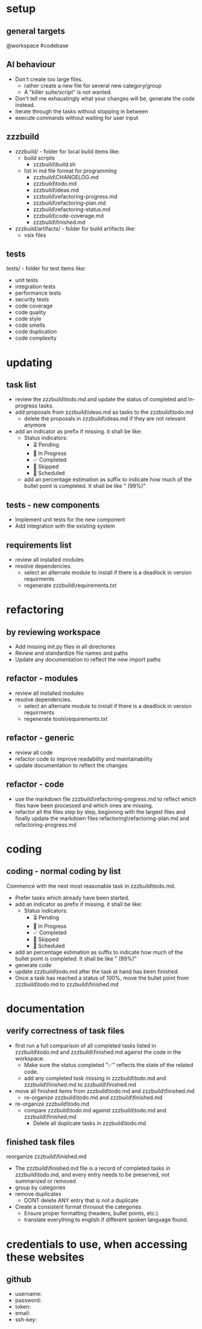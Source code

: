 # setup
## general targets
@workspace
#codebase 

## AI behaviour
- Don't create too large files.
  - rather create a new file for several new category/group
  - A "killer suite/script" is not wanted.
- Don't tell me exhaustingly what your changes will be, generate the code instead.
- iterate through the tasks without stopping in between
- execute commands without waiting for user input

## zzzbuild
- zzzbuild/ - folder for local build items like:
  - build scripts
    - zzzbuild\build.sh
  - list in md file format for programming
    - zzzbuild\CHANGELOG.md
    - zzzbuild\todo.md
    - zzzbuild\ideas.md
    - zzzbuild\refactoring-progress.md
    - zzzbuild\refactoring-plan.md
    - zzzbuild\refactoring-status.md
    - zzzbuild\code-coverage.md
    - zzzbuild\finished.md
- zzzbuild/artifacts/ - folder for build artifacts like:
  - vsix files

## tests
tests/ - folder for test items like:
  - unit tests
  - integration tests
  - performance tests
  - security tests
  - code coverage
  - code quality
  - code style
  - code smells
  - code duplication
  - code complexity
  
# updating
## task list
- review the zzzbuild\todo.md and update the status of completed and in-progress tasks.
- add proposals from zzzbuild\ideas.md as tasks to the zzzbuild\todo.md
  - delete the proposals in zzzbuild\ideas.md if they are not relevant anymore
- add an indicator as prefix if missing. it shall be like:
  - Status indicators:
    - ⏳ Pending
    - 🔄 In Progress 
    - ✅ Completed
    - 🚫 Skipped
    - 🚀 Scheduled
  - add an percentage estimation as suffix to indicate how much of the bullet point is completed. It shall be like " (99%)"

## tests - new components
- Implement unit tests for the new component
- Add integration with the existing system

## requirements list
- review all installed modules
- resolve dependencies.
  - select an alternate module to install if there is a deadlock in version requirments
  - regenerate zzzbuild\requirements.txt

# refactoring
## by reviewing workspace
- Add missing init.py files in all directories
- Review and standardize file names and paths
- Update any documentation to reflect the new import paths

## refactor - modules
- review all installed modules
- resolve dependencies.
  - select an alternate module to install if there is a deadlock in version requirments
  - regenerate tools\requirements.txt

## refactor - generic
- review all code
- refactor code to improve readability and maintainability
- update documentation to reflect the changes

## refactor - code
- use the markdown file zzzbuild\refactoring-progress.md to reflect which files have been processed and which ones are missing.
- refactor all the files step by step, beginning with the largest files and finally update the markdown files refactoring\refactoring-plan.md and refactoring-progress.md

# coding
## coding - normal coding by list
Commence with the next most reasonable task in zzzbuild\todo.md.
- Prefer tasks which already have been started.
- add an indicator as prefix if missing. it shall be like:
  - Status indicators:
    - ⏳ Pending
    - 🔄 In Progress 
    - ✅ Completed
    - 🚫 Skipped
    - 🚀 Scheduled
- add an percentage estimation as suffix to indicate how much of the bullet point is completed. It shall be like " (99%)"
- generate code
- update zzzbuild\todo.md after the task at hand has been finished.
- Once a task has reached a status of 100%, move the bullet point from zzzbuild\todo.md to zzzbuild\finished.md

# documentation
## verify correctness of task files
- first run a full comparison of all completed tasks listed in zzzbuild\todo.md and zzzbuild\finished.md against the code in the workspace.
  - Make sure the status completed "✅" reflects the state of the related code.
  - add any completed task missing in zzzbuild\todo.md and zzzbuild\finished.md to zzzbuild\finished.md
- move all finished items from zzzbuild\todo.md and zzzbuild\finished.md
  - re-organize zzzbuild\todo.md and zzzbuild\finished.md
- re-organize zzzbuild\todo.md
  - compare zzzbuild\todo.md against zzzbuild\todo.md and zzzbuild\finished.md
    - Delete all duplicate tasks in zzzbuild\todo.md

## finished task files
reorganize zzzbuild\finished.md
- The zzzbuild\finished.md file is a record of completed tasks in zzzbuild\todo.md, and every entry needs to be preserved, not summarized or removed
- group by categories
- remove duplicates
  - DONT delete ANY entry that is not a duplicate
- Create a consistent format throuout the categories
  - Ensure proper formatting (headers, bullet points, etc.)
  - translate everything to english if different spoken language found.


# credentials to use, when accessing these websites

## github
- username: <username>
- password: <password>
- token: <token>
- email: <email>
- ssh-key: <ssh-key>

## 